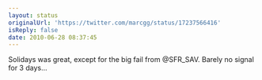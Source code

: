 ```yaml
---
layout: status
originalUrl: 'https://twitter.com/marcgg/status/17237566416'
isReply: false
date: 2010-06-28 08:37:45
---
```


Solidays was great, except for the big fail from @SFR_SAV. Barely no signal for 3 days...
